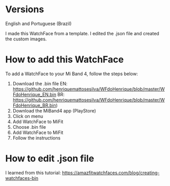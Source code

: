 # Versions
English and Portuguese (Brazil)

I made this WatchFace from a template. I edited the .json file and created the custom images.


# How to add this WatchFace
To add a WatchFace to your Mi Band 4, follow the steps below:

1. Download the .bin file 
  EN: https://github.com/henriquemattosesilva/WFdoHenrique/blob/master/WFdoHenrique_EN.bin
  BR: https://github.com/henriquemattosesilva/WFdoHenrique/blob/master/WFdoHenrique_BR.bin)
2. Download the MiBand4 app (PlayStore)
3. Click on menu
4. Add WatchFace to MiFit
5. Choose .bin file
6. Add WatchFace to MiFit
7. Follow the instructions

# How to edit .json file
I learned from this tutorial: https://amazfitwatchfaces.com/blog/creating-watchfaces-bin
